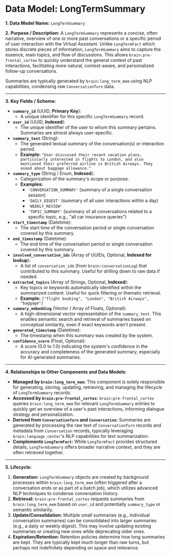 # Data Model: LongTermSummary

**1. Data Model Name:** `LongTermSummary`

**2. Purpose / Description:**
A `LongTermSummary` represents a concise, often narrative, overview of one or more past conversations or a specific period of user interaction with the Virtual Assistant. Unlike `LongTermFact` which stores discrete pieces of information, `LongTermSummary` aims to capture the essence, main topics, and flow of discussions. This allows `brain:pre-frontal_cortex` to quickly understand the general context of past interactions, facilitating more natural, context-aware, and personalized follow-up conversations.

Summaries are typically generated by `brain:long_term_mem` using NLP capabilities, condensing raw `ConversationTurn` data.

---

**3. Key Fields / Schema:**

* **`summary_id`** (UUID, **Primary Key**):
    * A unique identifier for this specific `LongTermSummary` record.
* **`user_id`** (UUID, **Indexed**):
    * The unique identifier of the user to whom this summary pertains. Summaries are almost always user-specific.
* **`summary_text`** (String):
    * The generated textual summary of the conversation(s) or interaction period.
    * **Example:** `"User discussed their recent vacation plans, particularly interested in flights to London, and also mentioned their preferred airline is British Airways. They asked about baggage allowance."`
* **`summary_type`** (String / Enum, **Indexed**):
    * Categorization of the summary's scope or purpose.
    * **Examples:**
        * `'CONVERSATION_SUMMARY'` (summary of a single conversation session)
        * `'DAILY_DIGEST'` (summary of all user interactions within a day)
        * `'WEEKLY_REVIEW'`
        * `'TOPIC_SUMMARY'` (summary of all conversations related to a specific topic, e.g., "all car insurance queries")
* **`start_timestamp`** (Datetime):
    * The start time of the conversation period or single conversation covered by this summary.
* **`end_timestamp`** (Datetime):
    * The end time of the conversation period or single conversation covered by this summary.
* **`involved_conversation_ids`** (Array of UUIDs, Optional, **Indexed for lookup**):
    * A list of `conversation_id`s (from `brain:conversationLog`) that contributed to this summary. Useful for drilling down to raw data if needed.
* **`extracted_topics`** (Array of Strings, Optional, **Indexed**):
    * Key topics or keywords automatically identified within the summarized content. Useful for quick filtering or thematic retrieval.
    * **Example:** `["flight booking", "London", "British Airways", "baggage"]`
* **`summary_embedding`** (Vector / Array of Floats, Optional):
    * A high-dimensional vector representation of the `summary_text`. This enables semantic search and retrieval of summaries based on conceptual similarity, even if exact keywords aren't present.
* **`generated_timestamp`** (Datetime):
    * The timestamp when this summary was created by the system.
* **`confidence_score`** (Float, Optional):
    * A score (0.0 to 1.0) indicating the system's confidence in the accuracy and completeness of the generated summary, especially for AI-generated summaries.

---

**4. Relationships to Other Components and Data Models:**

* **Managed by `brain:long_term_mem`:** This component is solely responsible for generating, storing, updating, retrieving, and managing the lifecycle of `LongTermSummary` records.
* **Accessed by `brain:pre-frontal_cortex`:** `brain:pre-frontal_cortex` queries `brain:long_term_mem` for relevant `LongTermSummary` entries to quickly get an overview of a user's past interactions, informing dialogue strategy and personalization.
* **Derived from `ConversationTurn` and `Conversation`:** Summaries are generated by processing the raw text of `ConversationTurn` records and metadata from `Conversation` records, typically leveraging `brain:language_center`'s NLP capabilities for text summarization.
* **Complements `LongTermFact`:** While `LongTermFact` provides structured details, `LongTermSummary` offers broader narrative context, and they are often retrieved together.

---

**5. Lifecycle:**

1.  **Generation:** `LongTermSummary` objects are created by background processes within `brain:long_term_mem` (often triggered after a conversation ends or as part of a batch job), which utilizes advanced NLP techniques to condense conversation history.
2.  **Retrieval:** `brain:pre-frontal_cortex` requests summaries from `brain:long_term_mem` based on `user_id` and potentially `summary_type` or semantic similarity.
3.  **Update/Consolidation:** Multiple small summaries (e.g., individual conversation summaries) can be consolidated into larger summaries (e.g., a daily or weekly digest). This may involve updating existing summaries or creating new ones while deprecating older ones.
4.  **Expiration/Retention:** Retention policies determine how long summaries are kept. They are typically kept much longer than raw turns, but perhaps not indefinitely depending on space and relevance.